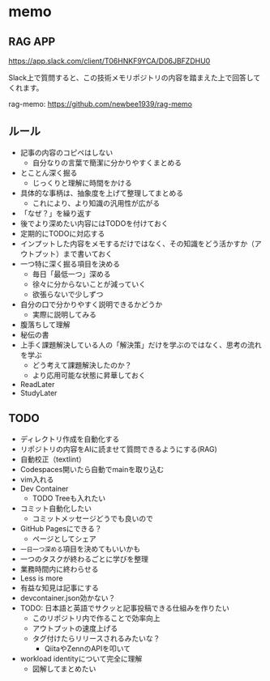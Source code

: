 # memo

## RAG APP

https://app.slack.com/client/T06HNKF9YCA/D06JBFZDHU0

Slack上で質問すると、この技術メモリポジトリの内容を踏まえた上で回答してくれます。

rag-memo: https://github.com/newbee1939/rag-memo

## ルール

- 記事の内容のコピペはしない
    - 自分なりの言葉で簡潔に分かりやすくまとめる
- とことん深く掘る
    - じっくりと理解に時間をかける
- 具体的な事柄は、抽象度を上げて整理してまとめる
    - これにより、より知識の汎用性が広がる
- 「なぜ？」を繰り返す
- 後でより深めたい内容にはTODOを付けておく
- 定期的にTODOに対応する
- インプットした内容をメモするだけではなく、その知識をどう活かすか（アウトプット）まで書いておく
- 一つ特に深く掘る項目を決める
    - 毎日「最低一つ」深める
    - 徐々に分からないことが減っていく
    - 欲張らないで少しずつ
- 自分の口で分かりやすく説明できるかどうか
    - 実際に説明してみる
- 腹落ちして理解
- 秘伝の書
- 上手く課題解決している人の「解決策」だけを学ぶのではなく、思考の流れを学ぶ
    - どう考えて課題解決したのか？
    - より応用可能な状態に昇華しておく
- ReadLater
- StudyLater

## TODO

- ディレクトリ作成を自動化する
- リポジトリの内容をAIに読ませて質問できるようにする(RAG)
- 自動校正（textlint）
- Codespaces開いたら自動でmainを取り込む
- vim入れる
- Dev Container 
    - TODO Treeも入れたい
- コミット自動化したい
    - コミットメッセージどうでも良いので
- GitHub Pagesにできる？
    - ページとしてシェア
- `一日一つ深める`項目を決めてもいいかも
- 一つのタスクが終わるごとに学びを整理
- 業務時間内に終わらせる
- Less is more
- 有益な知見は記事にする
- devcontainer.json効かない？
- TODO: 日本語と英語でサクッと記事投稿できる仕組みを作りたい
    - このリポジトリ内で作ることで効率向上
    - アウトプットの速度上げる
    - タグ付けたらリリースされるみたいな？
        - QiitaやZennのAPIを叩いて
- workload identityについて完全に理解
    - 図解してまとめたい